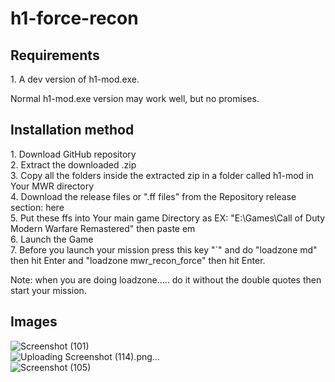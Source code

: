 # h1-force-recon

<h2>Requirements</h2>
1. A dev version of h1-mod.exe.
<p>Normal h1-mod.exe version may work well, but no promises.</p>

<h2>Installation method</h2>
1. Download GitHub repository<br>
2. Extract the downloaded .zip<br>
3. Copy all the folders inside the extracted zip in a folder called h1-mod in Your MWR directory<br>
4. Download the release files or ".ff files" from the Repository release section: <a >here</a><br>
5. Put these ffs into Your main game Directory as EX: "E:\Games\Call of Duty Modern Warfare Remastered" then paste em<br>
6. Launch the Game<br>
7. Before you launch your mission press this key "`" and do "loadzone md" then hit Enter and "loadzone mwr_recon_force" then hit Enter.<br>
<p>Note: when you are doing loadzone..... do it without the double quotes then start your mission.</p>

<h2>Images</h2>

![Screenshot (101)](https://github.com/3bdulra7manAmir/h1-force-recon/assets/64253660/435e9b2e-9175-45dd-a012-da06e892dbcf)
<br>
![Uploading Screenshot (114).png…]()
<br>
![Screenshot (105)](https://github.com/3bdulra7manAmir/h1-force-recon/assets/64253660/d3b93c40-360b-4b21-ab64-908046e1f196)
<br>
